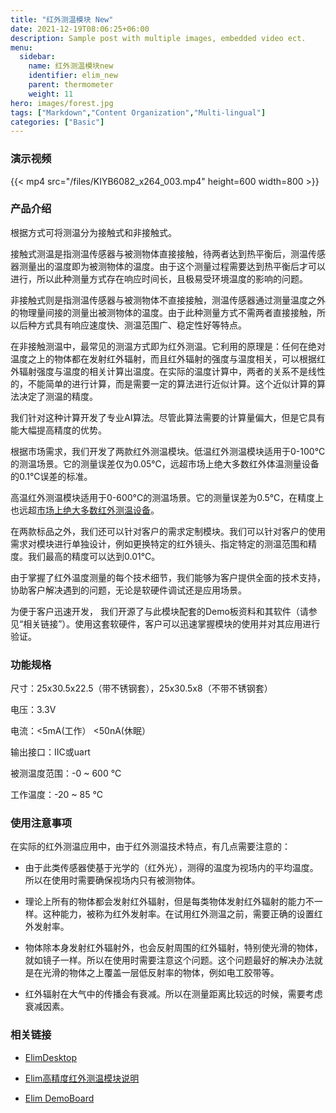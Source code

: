 ```yaml
---
title: "红外测温模块 New"
date: 2021-12-19T08:06:25+06:00
description: Sample post with multiple images, embedded video ect.
menu:
  sidebar:
    name: 红外测温模块new
    identifier: elim_new
    parent: thermometer
    weight: 11
hero: images/forest.jpg
tags: ["Markdown","Content Organization","Multi-lingual"]
categories: ["Basic"]
---
```


### 演示视频

{{< mp4 src="/files/KIYB6082_x264_003.mp4" height=600 width=800 >}}


### 产品介绍

根据方式可将测温分为接触式和非接触式。

接触式测温是指测温传感器与被测物体直接接触，待两者达到热平衡后，测温传感器测量出的温度即为被测物体的温度。由于这个测量过程需要达到热平衡后才可以进行，所以此种测量方式存在响应时间长，且极易受环境温度的影响的问题。

非接触式则是指测温传感器与被测物体不直接接触，测温传感器通过测量温度之外的物理量间接的测量出被测物体的温度。由于此种测量方式不需两者直接接触，所以后种方式具有响应速度快、测温范围广、稳定性好等特点。

在非接触测温中，最常见的测温方式即为红外测温。它利用的原理是：任何在绝对温度之上的物体都在发射红外辐射，而且红外辐射的强度与温度相关，可以根据红外辐射强度与温度的相关计算出温度。在实际的温度计算中，两者的关系不是线性的，不能简单的进行计算，而是需要一定的算法进行近似计算。这个近似计算的算法决定了测温的精度。

我们针对这种计算开发了专业AI算法。尽管此算法需要的计算量偏大，但是它具有能大幅提高精度的优势。

根据市场需求，我们开发了两款红外测温模块。低温红外测温模块适用于0-100°C的测温场景。它的测量误差仅为0.05℃，远超市场上绝大多数红外体温测量设备的0.1℃误差的标准。

高温红外测温模块适用于0-600°C的测温场景。它的测量误差为0.5℃，在精度上也远超[市场上绝大多数红外测温设备](./images/1.jpg)。

在两款标品之外，我们还可以针对客户的需求定制模块。我们可以针对客户的使用需求对模块进行单独设计，例如更换特定的红外镜头、指定特定的测温范围和精度。我们最高的精度可以达到0.01℃。

由于掌握了红外温度测量的每个技术细节，我们能够为客户提供全面的技术支持，协助客户解决遇到的问题，无论是软硬件调试还是应用场景。

为便于客户迅速开发， 我们开源了与此模块配套的Demo板资料和其软件（请参见“相关链接”）。使用这套软硬件，客户可以迅速掌握模块的使用并对其应用进行验证。 



### 功能规格

尺寸：25x30.5x22.5（带不锈钢套），25x30.5x8（不带不锈钢套）

电压：3.3V

电流：<5mA(工作） <50nA(休眠）

输出接口：IIC或uart

被测温度范围：-0 ~ 600 °C

工作温度：-20 ~ 85 °C

    

### 使用注意事项
在实际的红外测温应用中，由于红外测温技术特点，有几点需要注意的：

- 由于此类传感器使基于光学的（红外光），测得的温度为视场内的平均温度。所以在使用时需要确保视场内只有被测物体。

- 理论上所有的物体都会发射红外辐射，但是每类物体发射红外辐射的能力不一样。这种能力，被称为红外发射率。在试用红外测温之前，需要正确的设置红外发射率。

- 物体除本身发射红外辐射外，也会反射周围的红外辐射，特别使光滑的物体，就如镜子一样。所以在使用时需要注意这个问题。这个问题最好的解决办法就是在光滑的物体之上覆盖一层低反射率的物体，例如电工胶带等。

- 红外辐射在大气中的传播会有衰减。所以在测量距离比较远的时候，需要考虑衰减因素。

### 相关链接
- [ElimDesktop](https://github.com/ColourfulLeaves/ElimDesktop)

- [Elim高精度红外测温模块说明](/files/Elim高精度红外测温模块说明.docx)

- [Elim DemoBoard](https://github.com/ColourfulLeaves/ElimDemoBoard)
